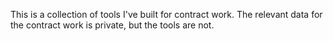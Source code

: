 This is a collection of tools I've built for contract work. The relevant data for the contract work is private, but the tools are not.
